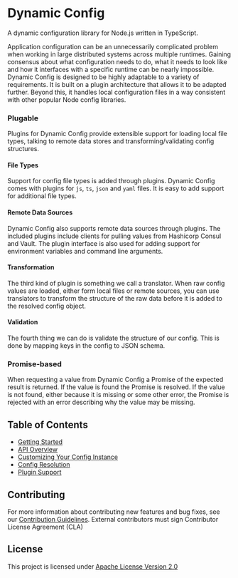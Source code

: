 # Dynamic Config

A dynamic configuration library for Node.js written in TypeScript.

Application configuration can be an unnecessarily complicated problem when working in large distributed systems across multiple runtimes. Gaining consensus about what configuration needs to do, what it needs to look like and how it interfaces with a specific runtime can be nearly impossible. Dynamic Config is designed to be highly adaptable to a variety of requirements. It is built on a plugin architecture that allows it to be adapted further. Beyond this, it handles local configuration files in a way consistent with other popular Node config libraries.

### Plugable

Plugins for Dynamic Config provide extensible support for loading local file types, talking to remote data stores and transforming/validating config structures.

#### File Types

Support for config file types is added through plugins. Dynamic Config comes with plugins for `js`, `ts`, `json` and `yaml` files. It is easy to add support for additional file types.

#### Remote Data Sources

Dynamic Config also supports remote data sources through plugins. The included plugins include clients for pulling values from Hashicorp Consul and Vault. The plugin interface is also used for adding support for environment variables and command line arguments.

#### Transformation

The third kind of plugin is something we call a translator. When raw config values are loaded, either form local files or remote sources, you can use translators to transform the structure of the raw data before it is added to the resolved config object.

#### Validation

The fourth thing we can do is validate the structure of our config. This is done by mapping keys in the config to JSON schema.

### Promise-based

When requesting a value from Dynamic Config a Promise of the expected result is returned. If the value is found the Promise is resolved. If the value is not found, either because it is missing or some other error, the Promise is rejected with an error describing why the value may be missing.

## Table of Contents

- [Getting Started](docs/getting-started.md)
- [API Overview](docs/api-overview.md)
- [Customizing Your Config Instance](docs/config-settings.md)
- [Config Resolution](docs/config-resolution.md)
- [Plugin Support](docs/plugins.md)

## Contributing

For more information about contributing new features and bug fixes, see our [Contribution Guidelines](https://github.com/creditkarma/CONTRIBUTING.md).
External contributors must sign Contributor License Agreement (CLA)

## License

This project is licensed under [Apache License Version 2.0](./LICENSE)
